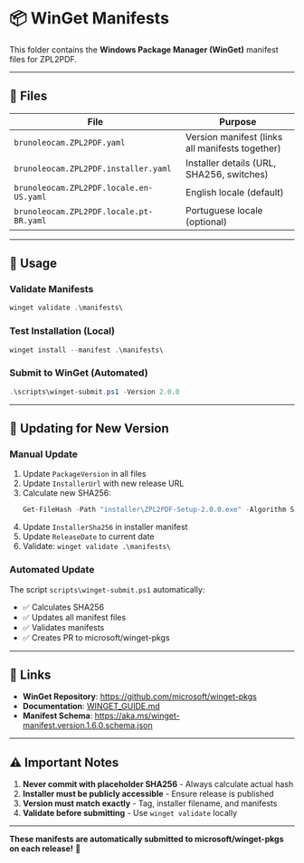 # 📦 WinGet Manifests

This folder contains the **Windows Package Manager (WinGet)** manifest files for ZPL2PDF.

---

## 📁 **Files**

| File | Purpose |
|------|---------|
| `brunoleocam.ZPL2PDF.yaml` | Version manifest (links all manifests together) |
| `brunoleocam.ZPL2PDF.installer.yaml` | Installer details (URL, SHA256, switches) |
| `brunoleocam.ZPL2PDF.locale.en-US.yaml` | English locale (default) |
| `brunoleocam.ZPL2PDF.locale.pt-BR.yaml` | Portuguese locale (optional) |

---

## 🚀 **Usage**

### **Validate Manifests**

```powershell
winget validate .\manifests\
```

### **Test Installation (Local)**

```powershell
winget install --manifest .\manifests\
```

### **Submit to WinGet (Automated)**

```powershell
.\scripts\winget-submit.ps1 -Version 2.0.0
```

---

## 📝 **Updating for New Version**

### **Manual Update**

1. Update `PackageVersion` in all files
2. Update `InstallerUrl` with new release URL
3. Calculate new SHA256:
   ```powershell
   Get-FileHash -Path "installer\ZPL2PDF-Setup-2.0.0.exe" -Algorithm SHA256
   ```
4. Update `InstallerSha256` in installer manifest
5. Update `ReleaseDate` to current date
6. Validate: `winget validate .\manifests\`

### **Automated Update**

The script `scripts\winget-submit.ps1` automatically:
- ✅ Calculates SHA256
- ✅ Updates all manifest files
- ✅ Validates manifests
- ✅ Creates PR to microsoft/winget-pkgs

---

## 🔗 **Links**

- **WinGet Repository**: https://github.com/microsoft/winget-pkgs
- **Documentation**: [WINGET_GUIDE.md](../docs/development/WINGET_GUIDE.md)
- **Manifest Schema**: https://aka.ms/winget-manifest.version.1.6.0.schema.json

---

## ⚠️ **Important Notes**

1. **Never commit with placeholder SHA256** - Always calculate actual hash
2. **Installer must be publicly accessible** - Ensure release is published
3. **Version must match exactly** - Tag, installer filename, and manifests
4. **Validate before submitting** - Use `winget validate` locally

---

**These manifests are automatically submitted to microsoft/winget-pkgs on each release!** 🚀
